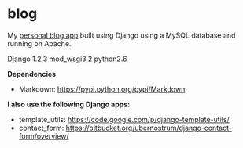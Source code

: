 blog
====

My <a href="http://patrickbeeson.com">personal blog app</a> built using Django using a MySQL database and running on Apache.

Django 1.2.3
mod_wsgi3.2
python2.6

**Dependencies**
* Markdown: https://pypi.python.org/pypi/Markdown

**I also use the following Django apps:**
* template_utils: https://code.google.com/p/django-template-utils/
* contact_form: https://bitbucket.org/ubernostrum/django-contact-form/overview/
